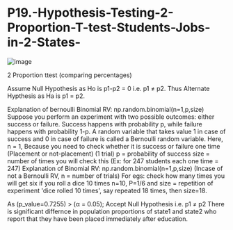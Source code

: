 # P19.-Hypothesis-Testing-2-Proportion-T-test-Students-Jobs-in-2-States-
![image](https://user-images.githubusercontent.com/71163471/118952779-da533680-b979-11eb-82c9-557e1a8c2593.png)

2 Proportion ttest (comparing percentages) 

Assume Null Hypothesis as Ho is p1-p2 = 0 i.e. p1 ≠ p2. Thus Alternate Hypthesis as Ha is p1 = p2.

Explanation of bernoulli Binomial RV: np.random.binomial(n=1,p,size) Suppose you perform an experiment with two possible outcomes: either success or failure. Success happens with probability p, while failure happens with probability 1-p. A random variable that takes value 1 in case of success and 0 in case of failure is called a Bernoulli random variable. Here, n = 1, Because you need to check whether it is success or failure one time (Placement or not-placement) (1 trial) p = probability of success size = number of times you will check this (Ex: for 247 students each one time = 247) Explanation of Binomial RV: np.random.binomial(n=1,p,size) (Incase of not a Bernoulli RV, n = number of trials) For egs: check how many times you will get six if you roll a dice 10 times n=10, P=1/6 and size = repetition of experiment 'dice rolled 10 times', say repeated 18 times, then size=18.

As (p_value=0.7255) > (α = 0.05); Accept Null Hypothesis i.e. p1 ≠ p2 There is significant differnce in population proportions of state1 and state2 who report that they have been placed immediately after education.
